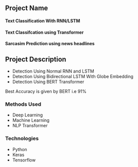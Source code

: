 ## Project Name

#### Text Classification With RNN/LSTM
#### Text Classifcation using Transformer
#### Sarcasim Prediction using news headlines


## Project Description
* Detection Using Normal RNN and LSTM
* Detection Using Bidirectional LSTM With Globe Embedding
* Detection Using BERT Transformer

Best Accuracy is given by BERT i.e 91% 


### Methods Used
* Deep Learning
* Machine Learning
* NLP Transformer


### Technologies 
* Python
* Keras
* Tensorflow

 
